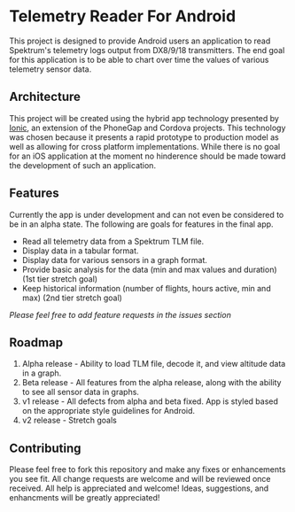 # Telemetry Reader For Android

This project is designed to provide Android users an application to read Spektrum's telemetry logs output from DX8/9/18 transmitters. The end goal for this application is to be able to chart over time the values of various telemetry sensor data.

## Architecture

This project will be created using the hybrid app technology presented by [Ionic](http://www.ionicframework.com), an extension of the PhoneGap and Cordova projects. This technology was chosen because it presents a rapid prototype to production model as well as allowing for cross platform implementations. While there is no goal for an iOS application at the moment no hinderence should be made toward the development of such an application.

## Features

Currently the app is under development and can not even be considered to be in an alpha state. The following are goals for features in the final app.

* Read all telemetry data from a Spektrum TLM file.
* Display data in a tabular format.
* Display data for various sensors in a graph format.
* Provide basic analysis for the data (min and max values and duration) (1st tier stretch goal)
* Keep historical information (number of flights, hours active, min and max) (2nd tier stretch goal)

*Please feel free to add feature requests in the issues section*

## Roadmap

 1. Alpha release - Ability to load TLM file, decode it, and view altitude data in a graph.
 2. Beta release - All features from the alpha release, along with the ability to see all sensor data in graphs.
 3. v1 release - All defects from alpha and beta fixed. App is styled based on the appropriate style guidelines for Android.
 4. v2 release - Stretch goals

## Contributing

Please feel free to fork this repository and make any fixes or enhancements you see fit. All change requests are welcome and will be reviewed once received. All help is appreciated and welcome! Ideas, suggestions, and enhancments will be greatly appreciated! 
